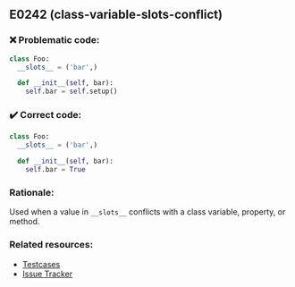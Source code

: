 ## E0242 (class-variable-slots-conflict)

### :x: Problematic code:

```python
class Foo:
  __slots__ = ('bar',)

  def __init__(self, bar):
    self.bar = self.setup()
```

### :heavy_check_mark: Correct code:

```python
class Foo:
  __slots__ = ('bar',)

  def __init__(self, bar):
    self.bar = True
```

### Rationale:

Used when a value in `__slots__` conflicts with a class variable, property, or
method.

### Related resources:

- [Testcases](#)
- [Issue Tracker](https://github.com/PyCQA/pylint/issues?q=is%3Aissue+%22class-variable-slots-conflict%22+OR+%22E0242%22)
